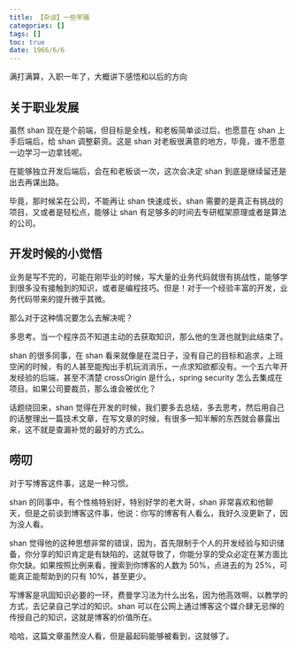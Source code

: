 ```yaml
---
title: 【杂谈】一些牢骚
categories: []
tags: []
toc: true
date: 1966/6/6
---
```


满打满算，入职一年了，大概讲下感悟和以后的方向

<!-- more -->

## 关于职业发展

虽然 shan 现在是个前端，但目标是全栈，和老板简单谈过后，也愿意在 shan 上手后端后，给 shan 调整薪资。这是 shan 对老板很满意的地方，毕竟，谁不愿意一边学习一边拿钱呢。

在能够独立开发后端后，会在和老板谈一次，这次会决定 shan 到底是继续留还是出去再谋出路。

毕竟，那时候呆在公司，不能再让 shan 快速成长，shan 需要的是真正有挑战的项目，又或者是轻松点，能够让 shan 有足够多的时间去专研框架原理或者是算法的公司。

## 开发时候的小觉悟

业务是写不完的，可能在刚毕业的时候，写大量的业务代码就很有挑战性，能够学到很多没有接触到的知识，或者是编程技巧。但是！对于一个经验丰富的开发，业务代码带来的提升微乎其微。

那么对于这种情况要怎么去解决呢？

多思考。当一个程序员不知道主动的去获取知识，那么他的生涯也就到此结束了。

shan 的很多同事，在 shan 看来就像是在混日子，没有自己的目标和追求，上班空闲的时候，有的人甚至能掏出手机玩消消乐，一点求知欲都没有。一个五六年开发经验的后端，甚至不清楚 crossOrigin 是什么，spring security 怎么去集成在项目。如果公司要裁员，那么谁会被优化？

话题绕回来，shan 觉得在开发的时候，我们要多去总结，多去思考，然后用自己的话整理出一篇技术文章，在写文章的时候，有很多一知半解的东西就会暴露出来，这不就是查漏补觉的最好的方式么。

## 唠叨

对于写博客这件事，这是一种习惯。

shan 的同事中，有个性格特别好，特别好学的老大哥，shan 非常喜欢和他聊天，但是之前谈到博客这件事，他说：你写的博客有人看么，我好久没更新了，因为没人看。

shan 觉得他的这种思想非常的错误，因为，首先限制于个人的开发经验与知识储备，你分享的知识肯定是有缺陷的，这就导致了，你能分享的受众必定在某方面比你欠缺。如果按照比例来看，搜索到你博客的人数为 50%，点进去的为 25%，可能真正能帮助到的只有 10%，甚至更少。

写博客是巩固知识必要的一环，费曼学习法为什么出名，因为他高效啊，以教学的方式，去记录自己学过的知识。shan 可以在公网上通过博客这个媒介肆无忌惮的传授自己的知识，这就是博客的价值所在。

哈哈，这篇文章虽然没人看，但是最起码能够被看到，这就够了。
